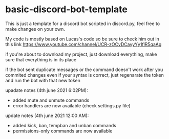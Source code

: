 # basic-discord-bot-template
This is just a template for a discord bot scripted in discord.py, feel free to make changes on your own.

My code is mostly based on Lucas's code so be sure to check him out in this link https://www.youtube.com/channel/UCR-zOCvDCayyYy1flR5qaAg


if you're about to download my project, just download everything, make sure that everything is in its place

if the bot sent duplicate messages or the command doesn't work after you commited changes even if your syntax is correct, just regenarate the token and run the bot with that new token

upadate notes (4th june 2021 6:02PM):
- added mute and unmute commands
- error handlers are now available (check settings.py file)
 
update notes (4th june 2021 12:00 AM):
- added kick, ban, tempban and unban commands
- permissions-only commands are now available
